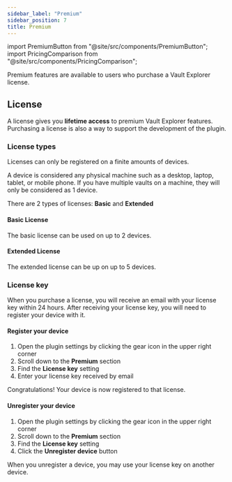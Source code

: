 ```yaml
---
sidebar_label: "Premium"
sidebar_position: 7
title: Premium
---
```


import PremiumButton from "@site/src/components/PremiumButton";
import PricingComparison from "@site/src/components/PricingComparison";

<span className="large-text">Premium features are available to users who purchase a Vault Explorer license.</span>

## License

A license gives you **lifetime access** to premium Vault Explorer features. Purchasing a license is also a way to support the development of the plugin.

<PricingComparison/>

### License types

Licenses can only be registered on a finite amounts of devices.

A device is considered any physical machine such as a desktop, laptop, tablet, or mobile phone. If you have multiple vaults on a machine, they will only be considered as 1 device.

There are 2 types of licenses: **Basic** and **Extended**

#### Basic License

The basic license can be used on up to 2 devices.

#### Extended License

The extended license can be up on up to 5 devices.

### License key

When you purchase a license, you will receive an email with your license key within 24 hours. After receiving your license key, you will need to register your device with it.

<PremiumButton/>

#### Register your device

1. Open the plugin settings by clicking the gear icon in the upper right corner
2. Scroll down to the **Premium** section
3. Find the **License key** setting
4. Enter your license key received by email

Congratulations! Your device is now registered to that license.

#### Unregister your device

1. Open the plugin settings by clicking the gear icon in the upper right corner
2. Scroll down to the **Premium** section
3. Find the **License key** setting
4. Click the **Unregister device** button

When you unregister a device, you may use your license key on another device.
